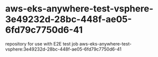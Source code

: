 # aws-eks-anywhere-test-vsphere-3e49232d-28bc-448f-ae05-6fd79c7750d6-41
repository for use with E2E test job aws-eks-anywhere-test-vsphere:3e49232d-28bc-448f-ae05-6fd79c7750d6-41
